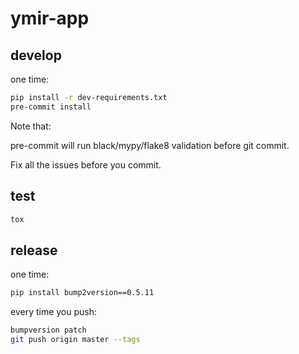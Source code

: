 # ymir-app

## develop

one time:

```bash
pip install -r dev-requirements.txt
pre-commit install
```

Note that:

pre-commit will run black/mypy/flake8 validation before git commit.

Fix all the issues before you commit.

## test

```bash
tox
```

## release

one time:

```bash
pip install bump2version==0.5.11
```

every time you push:

```bash
bumpversion patch
git push origin master --tags
```
